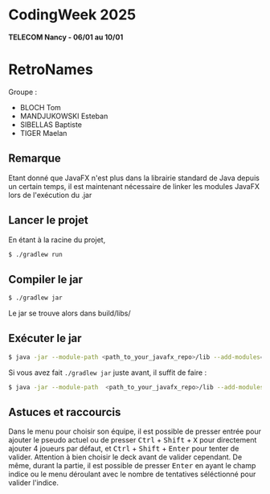 # CodingWeek 2025
**TELECOM Nancy - 06/01 au 10/01**

# RetroNames

Groupe : 
- BLOCH Tom
- MANDJUKOWSKI Esteban
- SIBELLAS Baptiste
- TIGER Maelan

## Remarque

Etant donné que JavaFX n'est plus dans la librairie standard de Java depuis un certain temps, il est maintenant nécessaire de linker les modules JavaFX lors de l'exécution du .jar

## Lancer le projet 
En étant à la racine du projet,
```bash
$ ./gradlew run
```

## Compiler le jar
```bash
$ ./gradlew jar
```
Le jar se trouve alors dans build/libs/

## Exécuter le jar 
```bash
$ java -jar --module-path <path_to_your_javafx_repo>/lib --add-modules=javafx.base,javafx.controls,javafx.fxml <path_to_your_app>.jar
```

Si vous avez fait `./gradlew jar` juste avant, il suffit de faire : 
```bash
$ java -jar --module-path  <path_to_your_javafx_repo>/lib --add-modules=javafx.base,javafx.controls,javafx.fxml  build/libs/grp24.jar
```

## Astuces et raccourcis
Dans le menu pour choisir son équipe, il est possible de presser entrée pour ajouter le pseudo actuel ou de presser <kbd>Ctrl</kbd> + <kbd>Shift</kbd> + <kbd>X</kbd>  pour directement ajouter 4 joueurs par défaut, et <kbd>Ctrl</kbd> + <kbd>Shift</kbd> + <kbd>Enter</kbd> pour tenter de valider. Attention à bien choisir le deck avant de valider cependant.
De même, durant la partie, il est possible de presser <kbd>Enter</kbd>  en ayant le champ indice ou le menu déroulant avec le nombre de tentatives séléctionné pour valider l'indice.